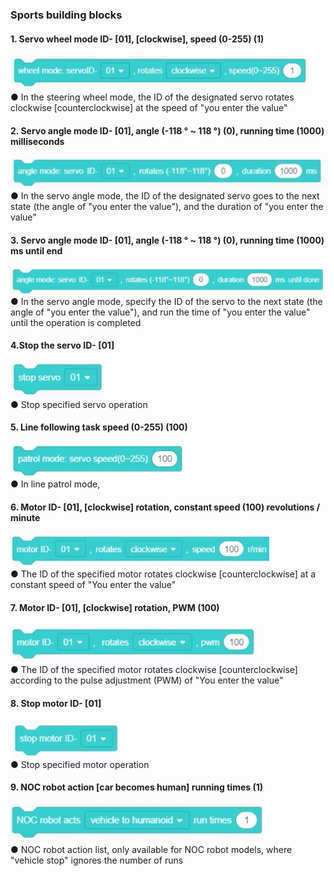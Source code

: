 ###  Sports building blocks

#### 1.	Servo wheel mode ID- [01], [clockwise], speed (0-255) (1)
![](../../assets/images/course-en/course4/course4-5/001.jpeg)  
● 	In the steering wheel mode, the ID of the designated servo rotates clockwise [counterclockwise] at the speed of "you enter the value"

#### 2.	Servo angle mode ID- [01], angle (-118 ° ~ 118 °) (0), running time (1000) milliseconds
![](../../assets/images/course-en/course4/course4-5/002.jpeg)  
● 	In the servo angle mode, the ID of the designated servo goes to the next state (the angle of "you enter the value"), and the duration of "you enter the value"

#### 3.	Servo angle mode ID- [01], angle (-118 ° ~ 118 °) (0), running time (1000) ms until end
![](../../assets/images/course-en/course4/course4-5/003.jpeg)  
● 	In the servo angle mode, specify the ID of the servo to the next state (the angle of "you enter the value"), and run the time of "you enter the value" until the operation is completed

#### 4.Stop the servo ID- [01]
![](../../assets/images/course-en/course4/course4-5/004.jpeg)  
● 	Stop specified servo operation

#### 5.	Line following task speed (0-255) (100)
![](../../assets/images/course-en/course4/course4-5/005.jpeg)  
● 	In line patrol mode,

#### 6.	Motor ID- [01], [clockwise] rotation, constant speed (100) revolutions / minute
![](../../assets/images/course-en/course4/course4-5/006.jpeg)  
● 	The ID of the specified motor rotates clockwise [counterclockwise] at a constant speed of "You enter the value"

#### 7. Motor ID- [01], [clockwise] rotation, PWM (100)
![](../../assets/images/course-en/course4/course4-5/007.jpeg)  
● 	The ID of the specified motor rotates clockwise [counterclockwise] according to the pulse adjustment (PWM) of "You enter the value"

#### 8.	Stop motor ID- [01]
![](../../assets/images/course-en/course4/course4-5/008.jpeg)  
● 	Stop specified motor operation

#### 9.	NOC robot action [car becomes human] running times (1)
![](../../assets/images/course-en/course4/course4-5/009.jpeg)  
● 	NOC robot action list, only available for NOC robot models, where "vehicle stop" ignores the number of runs
